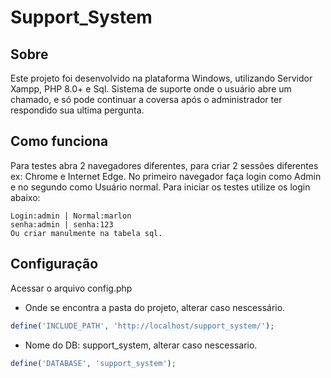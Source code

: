 # Support_System

## Sobre
Este projeto foi desenvolvido na plataforma Windows, utilizando Servidor Xampp, PHP 8.0+ e Sql.
Sistema de suporte onde o usuário abre um chamado, e só pode continuar a coversa após
o administrador ter respondido sua ultima pergunta.

## Como funciona
Para testes abra 2 navegadores diferentes, para criar 2 sessões diferentes ex: Chrome e Internet Edge.
No primeiro navegador faça login como Admin e no segundo como Usuário normal. Para iniciar 
os testes utilize os login abaixo:
```
Login:admin | Normal:marlon
senha:admin | senha:123
Ou criar manulmente na tabela sql.
```
## Configuração
Acessar o arquivo config.php

- Onde se encontra a pasta do projeto, alterar caso nescessário.
```PHP
define('INCLUDE_PATH', 'http://localhost/support_system/');
```
- Nome do DB: support_system, alterar caso nescessario.
```PHP
define('DATABASE', 'support_system');
```

